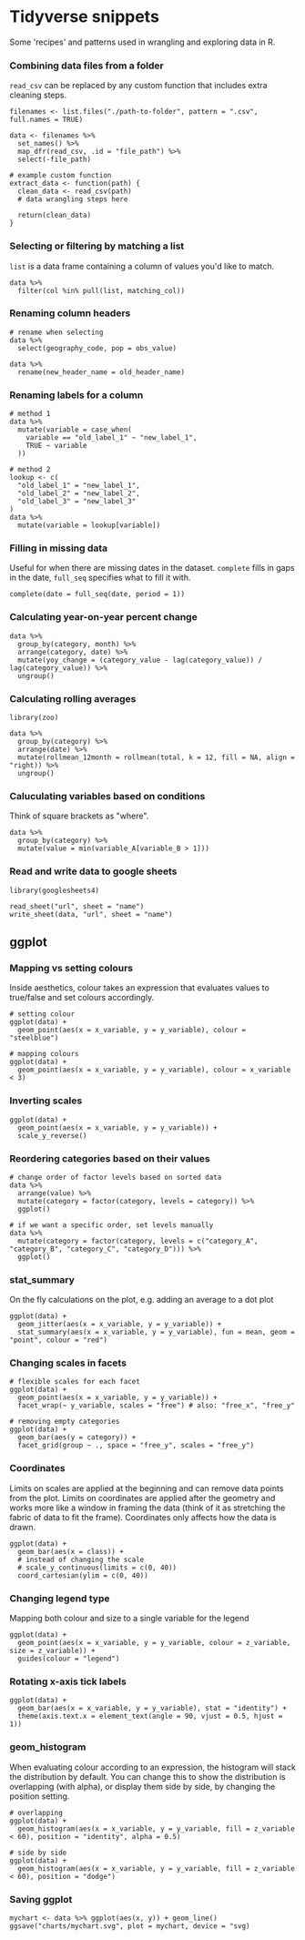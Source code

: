# Tidyverse snippets

Some 'recipes' and patterns used in wrangling and exploring data in R.

### Combining data files from a folder
`read_csv` can be replaced by any custom function that includes extra cleaning steps.
```
filenames <- list.files("./path-to-folder", pattern = ".csv", full.names = TRUE)

data <- filenames %>%
  set_names() %>%
  map_dfr(read_csv, .id = "file_path") %>%
  select(-file_path)

# example custom function
extract_data <- function(path) {
  clean_data <- read_csv(path)
  # data wrangling steps here

  return(clean_data)
}
```

### Selecting or filtering by matching a list
`list` is a data frame containing a column of values you'd like to match.
```
data %>%
  filter(col %in% pull(list, matching_col))
```

### Renaming column headers
```
# rename when selecting
data %>%
  select(geography_code, pop = obs_value)

data %>%
  rename(new_header_name = old_header_name)
```

### Renaming labels for a column
```
# method 1
data %>%
  mutate(variable = case_when(
    variable == "old_label_1" ~ "new_label_1",
    TRUE ~ variable
  ))

# method 2
lookup <- c(
  "old_label_1" = "new_label_1",
  "old_label_2" = "new_label_2",
  "old_label_3" = "new_label_3"
)
data %>%
  mutate(variable = lookup[variable])
```

### Filling in missing data
Useful for when there are missing dates in the dataset. `complete` fills in gaps in the date, `full_seq` specifies what to fill it with.
```
complete(date = full_seq(date, period = 1))
```

### Calculating year-on-year percent change
```
data %>%
  group_by(category, month) %>%
  arrange(category, date) %>%
  mutate(yoy_change = (category_value - lag(category_value)) / lag(category_value)) %>%
  ungroup()
```

### Calculating rolling averages
```
library(zoo)

data %>%
  group_by(category) %>%
  arrange(date) %>%
  mutate(rollmean_12month = rollmean(total, k = 12, fill = NA, align = "right)) %>%
  ungroup()
```

### Caluculating variables based on conditions
Think of square brackets as "where".
```
data %>%
  group_by(category) %>%
  mutate(value = min(variable_A[variable_B > 1]))
```

### Read and write data to google sheets
```
library(googlesheets4)

read_sheet("url", sheet = "name")
write_sheet(data, "url", sheet = "name")
```

## ggplot

### Mapping vs setting colours
Inside aesthetics, colour takes an expression that evaluates values to true/false and set colours accordingly.
```
# setting colour
ggplot(data) +
  geom_point(aes(x = x_variable, y = y_variable), colour = "steelblue")

# mapping colours
ggplot(data) +
  geom_point(aes(x = x_variable, y = y_variable), colour = x_variable < 3)
```

### Inverting scales
```
ggplot(data) +
  geom_point(aes(x = x_variable, y = y_variable)) +
  scale_y_reverse()
```

### Reordering categories based on their values
```
# change order of factor levels based on sorted data
data %>%
  arrange(value) %>%
  mutate(category = factor(category, levels = category)) %>%
  ggplot()

# if we want a specific order, set levels manually
data %>%
  mutate(category = factor(category, levels = c("category_A", "category_B", "category_C", "category_D"))) %>%
  ggplot()
```

### stat_summary
On the fly calculations on the plot, e.g. adding an average to a dot plot
```
ggplot(data) +
  geom_jitter(aes(x = x_variable, y = y_variable)) +
  stat_summary(aes(x = x_variable, y = y_variable), fun = mean, geom = "point", colour = "red")
```

### Changing scales in facets
```
# flexible scales for each facet
ggplot(data) +
  geom_point(aes(x = x_variable, y = y_variable)) +
  facet_wrap(~ y_variable, scales = "free") # also: "free_x", "free_y"

# removing empty categories
ggplot(data) +
  geom_bar(aes(y = category)) +
  facet_grid(group ~ ., space = "free_y", scales = "free_y")
```

### Coordinates
Limits on scales are applied at the beginning and can remove data points from the plot. Limits on coordinates are applied after the geometry and works more like a window in framing the data (think of it as stretching the fabric of data to fit the frame). Coordinates only affects how the data is drawn.
```
ggplot(data) +
  geom_bar(aes(x = class)) +
  # instead of changing the scale
  # scale_y_continuous(limits = c(0, 40))
  coord_cartesian(ylim = c(0, 40))
```

### Changing legend type
Mapping both colour and size to a single variable for the legend
```
ggplot(data) +
  geom_point(aes(x = x_variable, y = y_variable, colour = z_variable, size = z_variable)) +
  guides(colour = "legend")
```

### Rotating x-axis tick labels
```
ggplot(data) +
  geom_bar(aes(x = x_variable, y = y_variable), stat = "identity") +
  theme(axis.text.x = element_text(angle = 90, vjust = 0.5, hjust = 1))
```

### geom_histogram
When evaluating colour according to an expression, the histogram will stack the distribution by default. You can change this to show the distribution is overlapping (with alpha), or display them side by side, by changing the position setting.
```
# overlapping
ggplot(data) +
  geom_histogram(aes(x = x_variable, y = y_variable, fill = z_variable < 60), position = "identity", alpha = 0.5)

# side by side
ggplot(data) +
  geom_histogram(aes(x = x_variable, y = y_variable, fill = z_variable < 60), position = "dodge")
```

### Saving ggplot
```
mychart <- data %>% ggplot(aes(x, y)) + geom_line()
ggsave("charts/mychart.svg", plot = mychart, device = "svg)
```